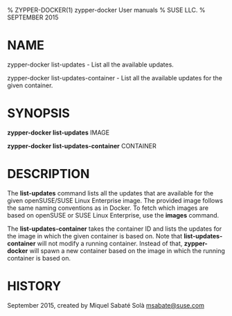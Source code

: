 % ZYPPER-DOCKER(1) zypper-docker User manuals
% SUSE LLC.
% SEPTEMBER 2015
# NAME
zypper\-docker list-updates \- List all the available updates.

zypper\-docker list-updates-container \- List all the available updates for
the given container.

# SYNOPSIS
**zypper-docker list-updates** IMAGE

**zypper-docker list-updates-container** CONTAINER

# DESCRIPTION
The **list-updates** command lists all the updates that are available for the
given openSUSE/SUSE Linux Enterprise image. The provided image follows the
same naming conventions as in Docker. To fetch which images are based on
openSUSE or SUSE Linux Enterprise, use the **images** command.

The **list-updates-container** takes the container ID and lists the updates for
the image in which the given container is based on. Note that
**list-updates-container** will not modify a running container. Instead of
that, **zypper-docker** will spawn a new container based on the image in which
the running container is based on.

# HISTORY
September 2015, created by Miquel Sabaté Solà <msabate@suse.com>
